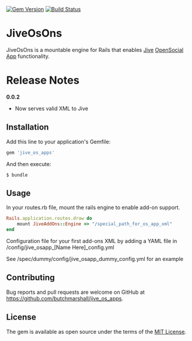 [![Gem Version](https://badge.fury.io/rb/jive_os_apps.svg)](http://badge.fury.io/rb/jive_os_apps)
[![Build Status](https://travis-ci.org/butchmarshall/jive_os_apps.svg?branch=master)](https://travis-ci.org/butchmarshall/jive_os_apps)

# JiveOsOns

JiveOsOns is a mountable engine for Rails that enables [Jive](https://www.jivesoftware.com) [OpenSocial App](https://community.jivesoftware.com/docs/DOC-112287) functionality.

Release Notes
============

**0.0.2**
 - Now serves valid XML to Jive

## Installation

Add this line to your application's Gemfile:

```ruby
gem 'jive_os_apps'
```

And then execute:

    $ bundle

## Usage

In your routes.rb file, mount the rails engine to enable add-on support.

```ruby
Rails.application.routes.draw do
	mount JiveAddOns::Engine => "/special_path_for_os_app_xml"
end
```

Configuration file for your first add-ons XML by adding a YAML file in /config/jive_osapp_[Name Here]_config.yml

See /spec/dummy/config/jive_osapp_dummy_config.yml for an example

## Contributing

Bug reports and pull requests are welcome on GitHub at https://github.com/butchmarshall/jive_os_apps.

## License

The gem is available as open source under the terms of the [MIT License](http://opensource.org/licenses/MIT).